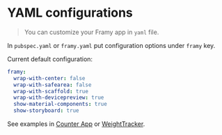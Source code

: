 # YAML configurations

> You can customize your Framy app in `yaml` file.

In `pubspec.yaml` or `framy.yaml` put configuration options under `framy` key.  

Current default configuration:
```yaml
framy:
  wrap-with-center: false
  wrap-with-safearea: false
  wrap-with-scaffold: true
  wrap-with-devicepreview: true
  show-material-components: true
  show-storyboard: true
```

See examples in [Counter App](https://github.com/Fidev-io/framy/blob/master/test_apps/counter_app/pubspec.yaml#L24-L26) or [WeightTracker](https://github.com/Fidev-io/framy/blob/master/test_apps/weight_tracker/framy.yaml).